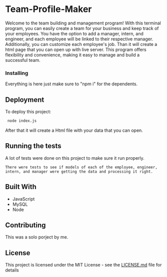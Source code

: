 # Team-Profile-Maker
Welcome to the team building and management program! With this terminal program, you can easily create a team for your business and keep track of your employees. You have the option to add a manager, intern, and engineer, and each employee will be linked to their respective manager. Additionally, you can customize each employee's job. Than it will create a html page that you can open up with live server. This program offers flexibility and convenience, making it easy to manage and build a successful team. 


### Installing

Everything is here just make sure to "npm i" for the dependents.


## Deployment

To deploy this project:

```bash
 node index.js
```

After that it will create a Html file with your data that you can open.



## Running the tests


A lot of tests were done on this project to make sure it run properly.

```
There were tests to see if models of each of the employee, engineer, intern, and manager were getting the data and processing it right. 

```

## Built With

* JavaScript
* MySQL
* Node

## Contributing

This was a solo porject by me.

## License

This project is licensed under the MIT License - see the [LICENSE.md](LICENSE.md) file for details

